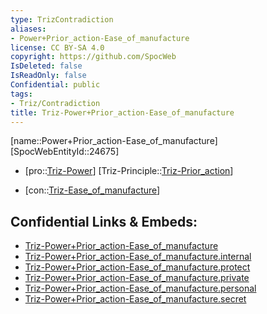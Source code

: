 ```yaml
---
type: TrizContradiction
aliases:
- Power+Prior_action-Ease_of_manufacture
license: CC BY-SA 4.0
copyright: https://github.com/SpocWeb
IsDeleted: false
IsReadOnly: false
Confidential: public
tags: 
- Triz/Contradiction
title: Triz-Power+Prior_action-Ease_of_manufacture
---
```

[name::Power+Prior_action-Ease_of_manufacture]
[SpocWebEntityId::24675]
+ [pro::[Triz-Power](tech/Triz/Parameter/Triz-Power.md)]
[Triz-Principle::[Triz-Prior_action](tech/Triz/Principle/Triz-Prior_action.md)]
- [con::[Triz-Ease_of_manufacture](tech/Triz/Parameter/Triz-Ease_of_manufacture.md)]



## Confidential Links & Embeds: 
- [Triz-Power+Prior_action-Ease_of_manufacture](../../../../_public/tech/Triz/Contradict/Triz-Power+Prior_action-Ease_of_manufacture.md) 
- [Triz-Power+Prior_action-Ease_of_manufacture.internal](../../../../_internal/tech/Triz/Contradict/Triz-Power+Prior_action-Ease_of_manufacture.internal.md) 
- [Triz-Power+Prior_action-Ease_of_manufacture.protect](../../../../_protect/tech/Triz/Contradict/Triz-Power+Prior_action-Ease_of_manufacture.protect.md) 
- [Triz-Power+Prior_action-Ease_of_manufacture.private](../../../../_private/tech/Triz/Contradict/Triz-Power+Prior_action-Ease_of_manufacture.private.md) 
- [Triz-Power+Prior_action-Ease_of_manufacture.personal](../../../../_personal/tech/Triz/Contradict/Triz-Power+Prior_action-Ease_of_manufacture.personal.md) 
- [Triz-Power+Prior_action-Ease_of_manufacture.secret](../../../../_secret/tech/Triz/Contradict/Triz-Power+Prior_action-Ease_of_manufacture.secret.md) 
